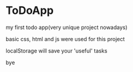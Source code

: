# ToDoApp

my first todo app(very unique project nowadays)

basic css, html and js were used for this project

localStorage will save your 'useful' tasks

bye
